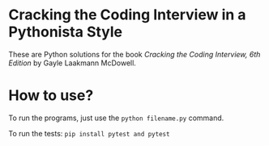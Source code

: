 # Cracking the Coding Interview in a Pythonista Style

These are Python solutions for the book *Cracking the Coding Interview, 6th Edition* by Gayle Laakmann McDowell.

# How to use?

To run the programs, just use the ```python filename.py``` command.

To run the tests: ```pip install pytest and pytest```
